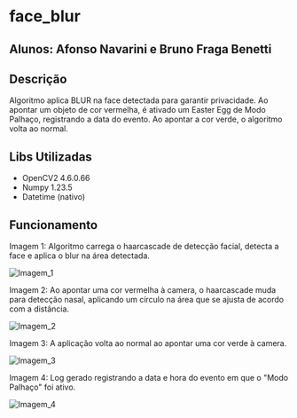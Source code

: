 # face_blur
## Alunos: Afonso Navarini e Bruno Fraga Benetti

## Descrição
Algoritmo aplica BLUR na face detectada para garantir privacidade. Ao apontar um objeto de cor vermelha, é ativado um Easter Egg de Modo Palhaço, registrando a data do evento. Ao apontar a cor verde, o algoritmo volta ao normal.

## Libs Utilizadas
- OpenCV2 4.6.0.66
- Numpy 1.23.5
- Datetime (nativo)

## Funcionamento
Imagem 1: Algoritmo carrega o haarcascade de detecção facial, detecta a face e aplica o blur na área detectada.

![Imagem_1](https://user-images.githubusercontent.com/63884763/203121853-0c6075d7-2651-4b81-a60f-abeca27dd796.png)

Imagem 2: Ao apontar uma cor vermelha à camera, o haarcascade muda para detecção nasal, aplicando um círculo na área que se ajusta de acordo com a distância.

![Imagem_2](https://user-images.githubusercontent.com/63884763/203122175-bfcbc46d-1b96-4287-b630-28f0af493466.png)

Imagem 3: A aplicação volta ao normal ao apontar uma cor verde à camera.

![Imagem_3](https://user-images.githubusercontent.com/63884763/203122288-0f76dde9-f004-4fed-9998-76b3c888314f.png)

Imagem 4: Log gerado registrando a data e hora do evento em que o "Modo Palhaço" foi ativo.

![Imagem_4](https://user-images.githubusercontent.com/63884763/203122378-a0c5cccd-e7f2-4aa4-bf48-00390d9d6f6f.png)
